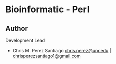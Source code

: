 # Bioinformatic - Perl

**Author**
-----------------
Development Lead

 - Chris M. Perez Santiago   chris.perez@upr.edu | chrisperezsantiago1@gmail.com
